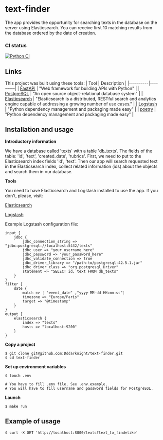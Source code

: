 # text-finder
The app provides the opportunity for searching texts in the database on the server using Elasticsearch.
You can receive first 10 matching results from the database ordered by the date of creation. 

### CI status
[![Python CI](https://github.com/Dddarknight/text-finder/actions/workflows/pyci.yml/badge.svg)](https://github.com/Dddarknight/text-finder/actions)

## Links
This project was built using these tools:
| Tool | Description |
|----------|---------|
| [FastAPI](https://fastapi.tiangolo.com/) | "Web framework for building APIs with Python" |
| [PostgreSQL](https://www.postgresql.org/) |  "An open source object-relational database system" |
| [Elasticsearch](https://www.elastic.co/elasticsearch/) |  "Elasticsearch is a distributed, RESTful search and analytics engine capable of addressing a growing number of use cases." |
| [Logstash](https://www.elastic.co/logstash/) |  "Python dependency management and packaging made easy" |
| [poetry](https://python-poetry.org/) |  "Python dependency management and packaging made easy" |

## Installation and usage

**Introductory information**

We have a database called 'texts' with a table 'db_texts'.
The fields of the table: 'id', 'text', 'created_date', 'rubrics'.
First, we need to put to the Elasticsearch index fields 'id', 'text'.
Then our app will search requested text in the Elasticsearch index, collect related information (ids) about the objects and search them in our database. 

**Tools**

You need to have Elasticsearch and Logstash installed to use the app.
If you don't, please, visit:

[Elasticsearch](https://www.elastic.co/guide/en/elasticsearch/reference/current/install-elasticsearch.html)

[Logstash](https://www.elastic.co/guide/en/logstash/current/installing-logstash.html)

Example Logstash configuration file:
```
input {
    jdbc {
        jdbc_connection_string => "jdbc:postgresql://localhost:5432/texts"
        jdbc_user => "your_username_here"
        jdbc_password => "your_password_here"
        jdbc_validate_connection => true
        jdbc_driver_library => "/path-to/postgresql-42.5.1.jar"
        jdbc_driver_class => "org.postgresql.Driver"
        statement => "SELECT id, text FROM db_texts"
    }
}
filter {
    date {
        match => [ "event_date" ,"yyyy-MM-dd HH:mm:ss"]
        timezone => "Europe/Paris"
        target => "@timestamp"
    }
}
output {
    elasticsearch {
        index => "texts"
        hosts => "localhost:9200"
    }
}
```

**Copy a project**
```
$ git clone git@github.com:Dddarknight/text-finder.git
$ cd text-finder 
```

**Set up environment variables**
``` 
$ touch .env

# You have to fill .env file. See .env.example.
# You will have to fill username and password fields for PostgreSQL.
```

**Launch**
``` 
$ make run
```

## Example of usage
``` 
$ curl -X GET 'http://localhost:8000/texts?text_to_find=like'
```
